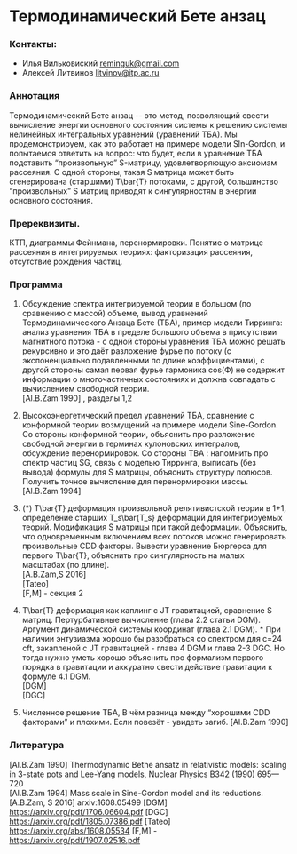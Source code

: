# Термодинамический Бете анзац

### Контакты:
* Илья Вильковиский <reminguk@gmail.com>
* Алексей Литвинов <litvinov@itp.ac.ru>

### Аннотация
Термодинамический Бете анзац -- это метод, позволяющий свести вычисление энергии основного состояния системы к решению системы нелинейных интегральных уравнений (уравнений ТБА). Мы продемонстрируем, как это работает на примере модели SIn-Gordon, и попытаемся ответить на вопрос: что будет, если в уравнение ТБА подставить “произвольную” S-матрицу, удовлетворяющую аксиомам рассеяния. С одной стороны, такая S матрица может быть сгенерирована (старшими) T\bar{T} потоками, с другой, большинство “произвольных” S матриц приводят к сингулярностям в энергии основного состояния.  

### Пререквизиты. 
КТП, диаграммы Фейнмана, перенормировки. Понятие о матрице рассеяния в интегрируемых теориях: факторизация рассеяния, отсутствие рождения частиц.

### Программа

1.  Обсуждение спектра интегрируемой теории в большом (по сравнению с массой) объеме, вывод уравнений Термодинамического Анзаца Бете (ТБА), пример модели Тирринга: анализ уравнения ТБА в пределе большого объема в присутствии магнитного потока - с одной стороны уравнения ТБА можно решать рекурсивно и это даёт разложение фурье по потоку (с экспоненциально подавленными по длине коэффициентами), с другой стороны самая первая фурье гармоника cos(Ф) не содержит информации о многочастичных состояниях и должна совпадать с вычислением свободной теории.  
[Al.B.Zam 1990] , разделы 1,2

2. Высокоэнергетический предел уравнений ТБА, сравнение с конформной теории возмущений на примере модели Sine-Gordon. Со стороны конформной теории, объяснить про разложение свободной энергии в терминах кулоновских интегралов, обсуждение перенормировок. Со стороны TBA : напомнить про спектр частиц SG, связь с моделью Тирринга, выписать (без вывода) формулы для S матрицы, объяснить структуру полюсов. Получить точное вычисление для перенормировки массы.  
[Al.B.Zam 1994]

3. (*) Т\bar{Т} деформация произвольной релятивистской теории в 1+1, определение старших Т_s\bar{T_s} деформаций для интегрируемых теорий. Модификация S матрицы при такой деформации. Объяснить, что одновременным включением всех потоков можно генерировать произвольные CDD факторы. Вывести уравнение Бюргерса для первого Т\bar{T}, объяснить про сингулярность на малых масштабах (по длине).  
[A.B.Zam,S 2016]  
[Tateo]  
[F,M] - секция 2

4. T\bar{T} деформация как каплинг с JT гравитацией, сравнение S матриц. Пертурбативные вычисление (глава 2.2 статьи DGM). Аргумент динамической системы координат (глава 2.1 DGM).  * При наличии энтузиазма хорошо бы разобраться со спектром для с=24 cft, закапленой с JT гравитацией - глава 4 DGM и глава 2-3 DGC. Но тогда нужно уметь хорошо объяснить про формализм первого порядка в гравитации и аккуратно свести действие гравитации к формуле 4.1 DGM.  
[DGM]  
[DGC]

5. Численное решение ТБА, В чём разница между “хорошими CDD факторами” и плохими. Если повезёт - увидеть загиб. 
[Al.B.Zam 1990]

### Литература
[Al.B.Zam 1990] Thermodynamic Bethe ansatz in relativistic models: scaling in 3-state pots and Lee-Yang models, Nuclear Physics B342 (1990) 695—720  
[Al.B.Zam 1994] Mass scale in Sine-Gordon model and its reductions.  
[A.B.Zam, S 2016] arxiv:1608.05499
[DGM] https://arxiv.org/pdf/1706.06604.pdf
[DGC] https://arxiv.org/pdf/1805.07386.pdf
[Tateo] https://arxiv.org/abs/1608.05534
[F,M] - https://arxiv.org/pdf/1907.02516.pdf


